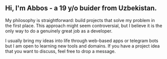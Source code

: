 <h2>Hi, I'm Abbos - a 19 y/o buider from Uzbekistan.</h2>

My philosophy is straightforward: build projects that solve my problem in the first place. This approach might seem controversial, but I believe it is the only way to do a genuinely great job as a developer.

I usually bring my ideas into life through web-based apps or telegram bots but I am open to learning new tools and domains. If you have a project idea that you want to discuss, feel free to drop a message.
